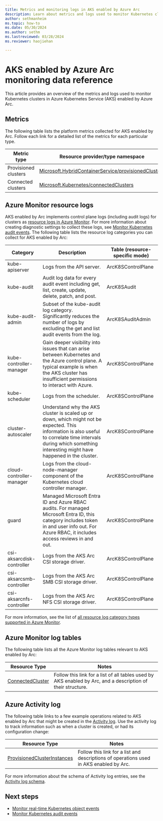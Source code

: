 ```yaml
---
title: Metrics and monitoring logs in AKS enabled by Azure Arc
description: Learn about metrics and logs used to monitor Kubernetes clusters in AKS enabled by Azure Arc.
author: sethmanheim
ms.topic: how-to
ms.date: 05/30/2024
ms.author: sethm 
ms.lastreviewed: 03/28/2024
ms.reviewer: haojiehan

---
```


# AKS enabled by Azure Arc monitoring data reference

This article provides an overview of the metrics and logs used to monitor Kubernetes clusters in Azure Kubernetes Service (AKS) enabled by Azure Arc.

## Metrics

The following table lists the platform metrics collected for AKS enabled by Arc. Follow each link for a detailed list of the metrics for each particular type.

| Metric type           | Resource provider/type namespace                       |
|-----------------------|--------------------------------------------------------|
| Provisioned clusters  | [Microsoft.HybridContainerService/provisionedClusters](/azure/azure-monitor/reference/supported-metrics/microsoft-hybridcontainerservice-provisionedclusters-metrics)   |
| Connected clusters    | [Microsoft.Kubernetes/connectedClusters](/azure/azure-monitor/reference/supported-metrics/microsoft-kubernetes-connectedclusters-metrics)                 |

## Azure Monitor resource logs

AKS enabled by Arc implements control plane logs (including audit logs) for clusters as [resource logs in Azure Monitor](/azure/azure-monitor/essentials/resource-logs). For more information about creating diagnostic settings to collect these logs, see [Monitor Kubernetes audit events](/azure/aks/hybrid/kubernetes-monitor-audit-events). The following table lists the resource log categories you can collect for AKS enabled by Arc:

| Category                   | Description                                                                                                                                                                                                   | Table (resource-specific mode)  |
|----------------------------|---------------------------------------------------------------------------------------------------------------------------------------------------------------------------------------------------------------|---------------------------------|
| kube-apiserver             | Logs from the API server.                                                                                                                                                                                     | ArcK8SControlPlane             |
| kube-audit                 | Audit log data for every audit event including get, list, create, update, delete, patch, and post.                                                                                                            | ArcK8SAudit                     |
| kube-audit-admin           | Subset of the kube-audit log category. Significantly reduces the number of logs by excluding the get and list audit events from the log.                                                                      | ArcK8SAuditAdmin                |
| kube-controller-manager    | Gain deeper visibility into issues that can arise between Kubernetes and the Azure control plane. A typical example is when the AKS cluster has insufficient permissions to interact with Azure.                     | ArcK8SControlPlane              |
| kube-scheduler             | Logs from the scheduler.                                                                                                                                                                                      | ArcK8SControlPlane             |
| cluster-autoscaler         | Understand why the AKS cluster is scaled up or down, which might not be expected. This information is also useful to correlate time intervals during which something interesting might have happened in the cluster.  | ArcK8SControlPlane              |
| cloud-controller-manager   | Logs from the cloud-node-manager component of the Kubernetes cloud controller manager.                                                                                                                        | ArcK8SControlPlane              |
| guard                      | Managed Microsoft Entra ID and Azure RBAC audits. For managed Microsoft Entra ID, this category includes token in and user info out. For Azure RBAC, it includes access reviews in and out.                   | ArcK8SControlPlane              |
| csi-aksarcdisk-controller  | Logs from the AKS Arc CSI storage driver.                                                                                                                                                                     | ArcK8SControlPlane             |
| csi-aksarcsmb-controller   | Logs from the AKS Arc SMB CSI storage driver.                                                                                                                                                                 | ArcK8SControlPlane             |
| csi-aksarcnfs-controller   | Logs from the AKS Arc NFS CSI storage driver.                                                                                                                                                                 | ArcK8SControlPlane             |

For more information, see the list of [all resource log category types supported in Azure Monitor](/azure/azure-monitor/essentials/resource-logs-schema).

## Azure Monitor log tables

The following table lists all the Azure Monitor log tables relevant to AKS enabled by Arc:

| Resource Type     | Notes                                                                                            |
|-------------------|--------------------------------------------------------------------------------------------------|
| [ConnectedCluster](/azure/azure-monitor/reference/tables/tables-resourcetype#azure-arc-enabled-kubernetes)  | Follow this link for a list of all tables used by AKS enabled by Arc, and a description of their structure.  |

## Azure Activity log

The following table links to a few example operations related to AKS enabled by Arc that might be created in the [Activity log](/azure/azure-monitor/essentials/activity-log-insights). Use the activity log to track information such as when a cluster is created, or had its configuration change:

| Resource Type                | Notes                                                                            |
|------------------------------|----------------------------------------------------------------------------------|
| [ProvisionedClusterInstances](/rest/api/hybridcontainer/provisioned-cluster-instances)  | Follow this link for a list and descriptions of operations used in AKS enabled by Arc.  |

For more information about the schema of Activity log entries, see the [Activity log schema](/azure/azure-monitor/essentials/activity-log-schema).

## Next steps

- [Monitor real-time Kubernetes object events](kubernetes-monitor-object-events.md)
- [Monitor Kubernetes audit events](kubernetes-monitor-audit-events.md)
